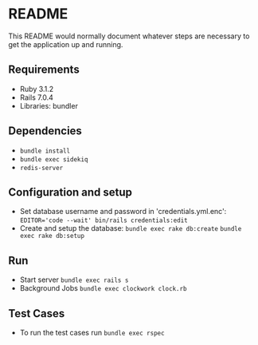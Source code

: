 # README

This README would normally document whatever steps are necessary to get the
application up and running.

## Requirements
  - Ruby 3.1.2
  - Rails 7.0.4
  - Libraries: bundler

## Dependencies
  - `bundle install`
  - `bundle exec sidekiq`
  - `redis-server`

## Configuration and setup
  - Set database username and password in 'credentials.yml.enc':
    `EDITOR='code --wait' bin/rails credentials:edit`
  - Create and setup the database:
    `bundle exec rake db:create`
    `bundle exec rake db:setup`

## Run
  - Start server
    `bundle exec rails s`
  - Background Jobs
    `bundle exec clockwork clock.rb`

## Test Cases
  - To run the test cases run `bundle exec rspec`
